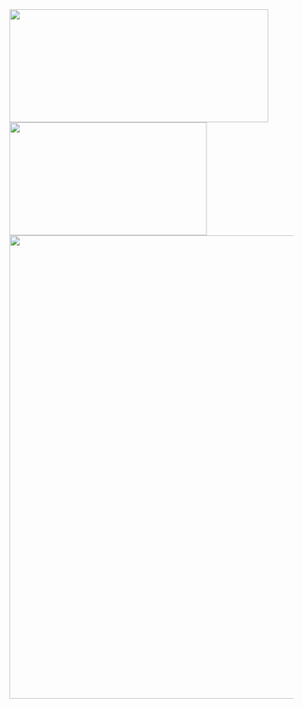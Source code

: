 <a href="https://github-readme-stats.vercel.app/api?username=shuji-oh&count_private=true&show_icons=true&bg_color=30,f06746,875191&text_color=ffffff&title_color=ffffff&icon_color=ffffff">
  <img align="left" height="200px" width="459px" src="https://github-readme-stats.vercel.app/api?username=shuji-oh&count_private=true&show_icons=true&bg_color=30,f06746,875191&text_color=ffffff&title_color=ffffff&icon_color=ffffff" />
</a>
<a href="https://github-readme-stats.vercel.app/api/top-langs/?username=shuji-oh&layout=compact&bg_color=30,f06746,875191&text_color=ffffff&title_color=ffffff&icon_color=ffffff">
  <img align="left" height="200px" width="350px" src="https://github-readme-stats.vercel.app/api/top-langs/?username=shuji-oh&layout=compact&bg_color=30,f06746,875191&text_color=ffffff&title_color=ffffff&icon_color=ffffff" />
</a>
<a href="https://github-profile-trophy.vercel.app/?username=shuji-oh&theme=tokyonight&column=7">
  <img align="left" width="820px" src="https://github-profile-trophy.vercel.app/?username=shuji-oh&theme=tokyonight&column=7" />
</a>
